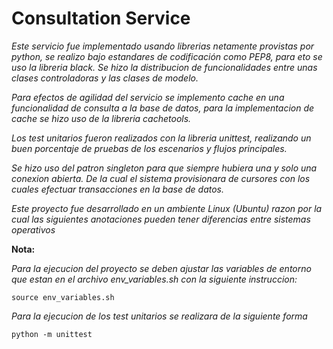 # Consultation Service

_Este servicio fue implementado usando librerias netamente provistas por python, se realizo bajo estandares de codificación como PEP8, para eto se uso la libreria black. Se hizo la distribucion de funcionalidades entre unas clases controladoras y las clases de modelo._

_Para efectos de agilidad del servicio se implemento cache en una funcionalidad de consulta a la base de datos, para la implementacion de cache se hizo uso de la libreria cachetools._

_Los test unitarios fueron realizados con la libreria unittest, realizando un buen porcentaje de pruebas de los escenarios y flujos principales._

_Se hizo uso del patron singleton para que siempre hubiera una y solo una conexion abierta. De la cual el sistema provisionara de cursores con los cuales efectuar transacciones en la base de datos._

_Este proyecto fue desarrollado en un ambiente Linux (Ubuntu) razon por la cual las siguientes anotaciones pueden tener diferencias entre sistemas operativos_

__Nota:__

_Para la ejecucion del proyecto se deben ajustar las variables de entorno que estan en el archivo env_variables.sh con la siguiente instruccion:_

`source env_variables.sh`

_Para la ejecucion de los test unitarios se realizara de la siguiente forma_

`python -m unittest`
